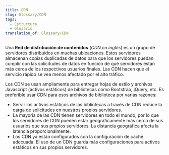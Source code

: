 ```yaml
---
title: CDN
slug: Glossary/CDN
tags:
  - Estructura
  - Glosario
translation_of: Glossary/CDN
---
```

Una **Red de distribución de contenidos** (_CDN en inglés_) es un grupo de servidores distribuidos en muchas ubicaciones. Estos servidores almacenan copias duplicadas de datos para que los servidores puedan cumplir con las solicitudes de datos en función de qué servidores están más cerca de los respectivos usuarios finales. Las CDN hacen que el servicio rápido se vea menos afectado por el alto tráfico.

Los CDN se usan ampliamente para entregar hojas de estilo y archivos Javascript (activos estáticos) de bibliotecas como Bootstrap, jQuery, etc. Es preferible usar CDN para esos archivos de biblioteca por varias razones:

- Servir los activos estáticos de las bibliotecas a través de CDN reduce la carga de solicitudes en nuestros propios servidores.
- La mayoría de las CDN tienen servidores en todo el mundo, por lo que los servidores de CDN pueden estar geográficamente más cerca de sus usuarios que sus propios servidores. La distancia geográfica afecta la latencia proporcionalmente.
- Los CDN ya están configurados con la configuración de caché adecuada. El uso de un CDN guarda más configuraciones para activos estáticos en sus propios servidores.
